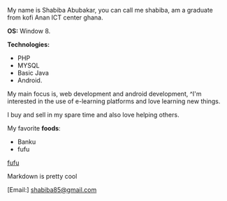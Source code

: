 My name is Shabiba Abubakar, you can call me shabiba, am a graduate from kofi Anan ICT center ghana.
  
**OS:**  Window 8.
  
**Technologies:**
 
- PHP 
- MYSQL
- Basic Java
- Android.

My main focus is, web development and android development, ^I'm interested in the use of e-learning platforms and love learning new things.
  
I buy and sell in my spare time and also love helping others.

My favorite  **foods**:
- Banku
- fufu

[fufu](http://cdn.ghanaweb.com/imagelib/pics/89598063.jpg)

Markdown is pretty cool
  
  [Email:] shabiba85@gmail.com
